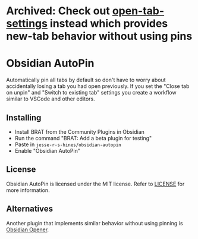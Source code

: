 # Archived: Check out [open-tab-settings](https://github.com/jesse-r-s-hines/obsidian-open-tab-settings) instead which provides new-tab behavior without using pins
# Obsidian AutoPin

Automatically pin all tabs by default so don't have to worry about accidentally losing a tab you had open previously. If
you set the "Close tab on unpin" and "Switch to existing tab" settings you create a workflow similar to VSCode and other
 editors.

## Installing

- Install BRAT from the Community Plugins in Obsidian
- Run the command "BRAT: Add a beta plugin for testing"
- Paste in `jesse-r-s-hines/obsidian-autopin`
- Enable "Obsidian AutoPin"

## License

Obsidian AutoPin is licensed under the MIT license. Refer to [LICENSE](LICENSE.txt) for more information.

## Alternatives

Another plugin that implements similar behavior without using pinning is [Obsidian Opener](https://github.com/aidan-gibson/obsidian-opener).
